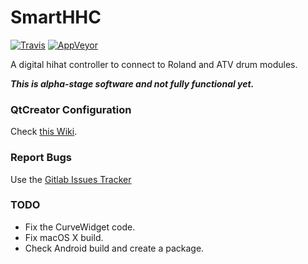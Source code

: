 # SmartHHC

[![Travis](https://img.shields.io/travis/com/azdrums/smarthhc.svg?label=Linux-macOS&style=popout&logo=travis)](https://travis-ci.com/azdrums/smarthhc)
[![AppVeyor](https://img.shields.io/appveyor/ci/redtide/smarthhc.svg?label=Windows&style=popout&logo=appveyor)](https://ci.appveyor.com/project/redtide/smarthhc)

A digital hihat controller to connect to Roland and ATV drum modules.

***This is alpha-stage software and not fully functional yet.***

### QtCreator Configuration

Check [this Wiki](https://github.com/redtide/QTips/wiki).

### Report Bugs
Use the [Gitlab Issues Tracker](https://gitlab.com/azdrums/smarthhc/smarthhc/issues)

### TODO

- Fix the CurveWidget code.
- Fix macOS X build.
- Check Android build and create a package.
